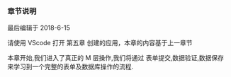 <div class="container-fluid">
    <div class="card card-cascade my-5 hoverable">
        <div class="view gradient-card-header indigo">
            <h3 class="h3-responsive">章节说明</h3>
            <p>最后编辑于 2018-6-15</p>
        </div>
        <div class="card info-color z-depth-2">
            <div class="card-body">
                <p class="white-text mb-0 text-center">
                    请使用 VScode 打开 第五章 创建的应用，本章的内容基于上一章节
                </p>
            </div>
        </div>
        <div class="card-body">
            <p class="card-text">
                <span class="h4-responsive">
                    本章开始,我们进入了真正的 M 层操作,我们将通过 表单提交,数据验证,数据保存 来学习到一个完整的表单及数据库操作的流程.
                </span>
            </p>
        </div>
    </div>
</div>
